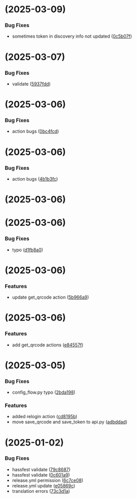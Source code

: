 # [](https://github.com/netcookies/Gewe-Notify/compare/v1.2.2...v) (2025-03-09)


### Bug Fixes

* sometimes token in discovery info not updated ([0c5b07f](https://github.com/netcookies/Gewe-Notify/commit/0c5b07ff95a1aad66d643946154a5438c2b66fc3))



# [](https://github.com/netcookies/Gewe-Notify/compare/v1.2.1...v) (2025-03-07)


### Bug Fixes

* validate ([5937fdd](https://github.com/netcookies/Gewe-Notify/commit/5937fdd249724a2045c13c3defd9b1cbfe3cafa8))



# [](https://github.com/netcookies/Gewe-Notify/compare/v1.2.0...v) (2025-03-06)


### Bug Fixes

* action bugs ([0bc4fcd](https://github.com/netcookies/Gewe-Notify/commit/0bc4fcddd7409c4b78e72375a7768d80ce7402e5))



# [](https://github.com/netcookies/Gewe-Notify/compare/v1.1.9...v) (2025-03-06)


### Bug Fixes

* action bugs ([4b1b3fc](https://github.com/netcookies/Gewe-Notify/commit/4b1b3fc991a0a6548b22f5d28938d78395bd192f))



# [](https://github.com/netcookies/Gewe-Notify/compare/v1.1.8...v) (2025-03-06)



# [](https://github.com/netcookies/Gewe-Notify/compare/v1.1.7...v) (2025-03-06)


### Bug Fixes

* typo ([d1fb8a0](https://github.com/netcookies/Gewe-Notify/commit/d1fb8a0c61d413576815d77b2f2847928e0c6b8e))



# [](https://github.com/netcookies/Gewe-Notify/compare/v1.1.6...v) (2025-03-06)


### Features

* update get_qrcode action ([5b966a9](https://github.com/netcookies/Gewe-Notify/commit/5b966a9c8233dc3107b890b3afc192c6fc968956))



# [](https://github.com/netcookies/Gewe-Notify/compare/v1.1.5...v) (2025-03-06)


### Features

* add get_qrcode actions ([e84557f](https://github.com/netcookies/Gewe-Notify/commit/e84557f58def30d5375f21612c80ce1c417fcb3f))



# [](https://github.com/netcookies/Gewe-Notify/compare/v1.1.4...v) (2025-03-05)


### Bug Fixes

* config_flow.py typo ([2bda198](https://github.com/netcookies/Gewe-Notify/commit/2bda19897b75e93bc96dbe8c7e86f439894b46f5))


### Features

* added relogin action ([cd8195b](https://github.com/netcookies/Gewe-Notify/commit/cd8195bfa99873febc3a07ab847786d0aa98be14))
* move save_qrcode and save_token to api.py ([adbddad](https://github.com/netcookies/Gewe-Notify/commit/adbddadd2a05b9de9dcaf3022344e23dbcff4c10))



#  (2025-01-02)


### Bug Fixes

* hassfest validate ([79c8687](https://github.com/netcookies/Gewe-Notify/commit/79c8687502e80345d58f917493c4753b09246ba0))
* hassfest validate ([0c601a9](https://github.com/netcookies/Gewe-Notify/commit/0c601a97462e37b551f6d4b33d88b84f217feb58))
* release.yml permission ([6c7ce08](https://github.com/netcookies/Gewe-Notify/commit/6c7ce08a2f96df32ff317446b90a761319fb0236))
* release.yml update ([e05869c](https://github.com/netcookies/Gewe-Notify/commit/e05869c79d3d7acd6943f8dae0036bc0a20470c1))
* translation errors ([73c3d1a](https://github.com/netcookies/Gewe-Notify/commit/73c3d1ad2ce2a53afa65171aec8eee20932a7c07))



